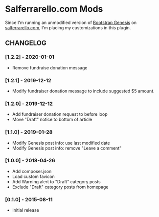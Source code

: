 Salferrarello.com Mods
======================

Since I'm running an unmodified version of
[Bootstrap Genesis](http://ironcodestudio.com/bootstrap-genesis-theme/)
on [salferrarello.com](salferrarello.com), I'm placing my customizations
in this plugin.

CHANGELOG
---------
### [1.2.2] - 2020-01-01
- Remove fundraise donation message

### [1.2.1] - 2019-12-12
- Modify fundraiser donation message to include suggested $5 amount.

### [1.2.0] - 2019-12-12
- Add fundraiser donation request to before loop
- Move "Draft" notice to bottom of article

### [1.1.0] - 2019-01-28
- Modify Genesis post info: use last modified date
- Modify Genesis post info: remove "Leave a comment"

### [1.0.0] - 2018-04-26
- Add composer.json
- Load custom favicon
- Add Warning alert to "Draft" category posts
- Exclude "Draft" category posts from homepage

### [0.1.0] - 2015-08-11
- Initial release
